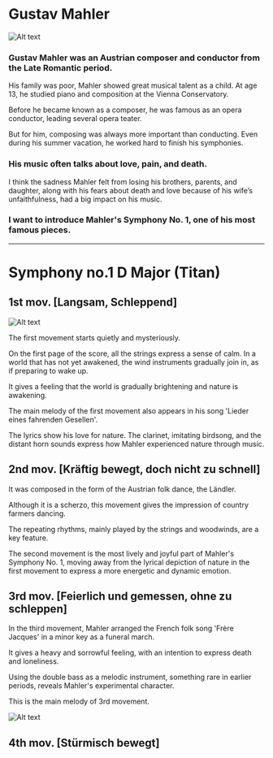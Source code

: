 # Gustav Mahler
![Alt text](https://github.com/user-attachments/assets/7d53f50e-c8c2-476d-8c11-f7301c55dca2)

### Gustav Mahler was an Austrian composer and conductor from the Late Romantic period.
His family was poor, Mahler showed great musical talent as a child. At age 13, he studied piano and composition at the Vienna Conservatory.   

Before he became known as a composer, he was famous as an opera conductor, leading several opera teater.   

But for him, composing was always more important than conducting. Even during his summer vacation, he worked hard to finish his symphonies.

### His music often talks about love, pain, and death.
I think the sadness Mahler felt from losing his brothers, parents, and daughter, along with his fears about death and love because of his wife’s unfaithfulness, had a big impact on his music.

### I want to introduce Mahler's Symphony No. 1, one of his most famous pieces.

___

# Symphony no.1 D Major (Titan)
## 1st mov. [Langsam, Schleppend]
![Alt text](https://github.com/user-attachments/assets/564e7eba-334d-4b1a-aaaf-6150af23f269)

The first movement starts quietly and mysteriously.   

On the first page of the score, all the strings express a sense of calm. In a world that has not yet awakened, the wind instruments gradually join in, as if preparing to wake up.   

It gives a feeling that the world is gradually brightening and nature is awakening.   

The main melody of the first movement also appears in his song 'Lieder eines fahrenden Gesellen'.   

The lyrics show his love for nature. The clarinet, imitating birdsong, and the distant horn sounds express how Mahler experienced nature through music.

## 2nd mov. [Kräftig bewegt, doch nicht zu schnell]

It was composed in the form of the Austrian folk dance, the Ländler.   

Although it is a scherzo, this movement gives the impression of country farmers dancing.   

The repeating rhythms, mainly played by the strings and woodwinds, are a key feature.   

The second movement is the most lively and joyful part of Mahler's Symphony No. 1, moving away from the lyrical depiction of nature in the first movement to express a more energetic and dynamic emotion.

## 3rd mov. [Feierlich und gemessen, ohne zu schleppen]
In the third movement, Mahler arranged the French folk song 'Frère Jacques' in a minor key as a funeral march.   

It gives a heavy and sorrowful feeling, with an intention to express death and loneliness.   

Using the double bass as a melodic instrument, something rare in earlier periods, reveals Mahler's experimental character.   



This is the main melody of 3rd movement.   

![Alt text](https://github.com/user-attachments/assets/421bfc0a-8bd7-47e1-a1c5-6dc63e99e650)



## 4th mov. [Stürmisch bewegt]
